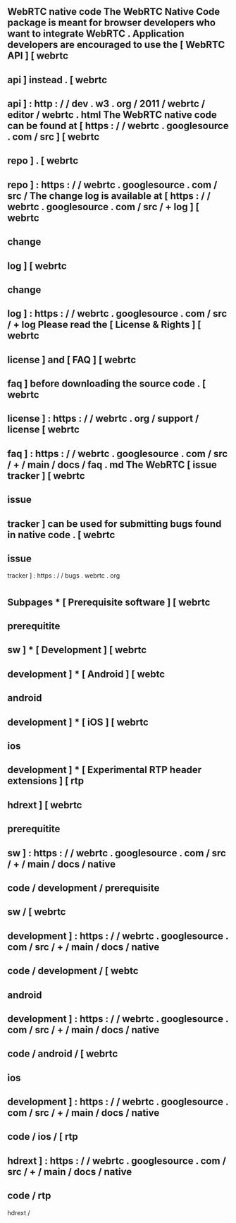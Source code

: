 #
WebRTC
native
code
The
WebRTC
Native
Code
package
is
meant
for
browser
developers
who
want
to
integrate
WebRTC
.
Application
developers
are
encouraged
to
use
the
[
WebRTC
API
]
[
webrtc
-
api
]
instead
.
[
webrtc
-
api
]
:
http
:
/
/
dev
.
w3
.
org
/
2011
/
webrtc
/
editor
/
webrtc
.
html
The
WebRTC
native
code
can
be
found
at
[
https
:
/
/
webrtc
.
googlesource
.
com
/
src
]
[
webrtc
-
repo
]
.
[
webrtc
-
repo
]
:
https
:
/
/
webrtc
.
googlesource
.
com
/
src
/
The
change
log
is
available
at
[
https
:
/
/
webrtc
.
googlesource
.
com
/
src
/
+
log
]
[
webrtc
-
change
-
log
]
[
webrtc
-
change
-
log
]
:
https
:
/
/
webrtc
.
googlesource
.
com
/
src
/
+
log
Please
read
the
[
License
&
Rights
]
[
webrtc
-
license
]
and
[
FAQ
]
[
webrtc
-
faq
]
before
downloading
the
source
code
.
[
webrtc
-
license
]
:
https
:
/
/
webrtc
.
org
/
support
/
license
[
webrtc
-
faq
]
:
https
:
/
/
webrtc
.
googlesource
.
com
/
src
/
+
/
main
/
docs
/
faq
.
md
The
WebRTC
[
issue
tracker
]
[
webrtc
-
issue
-
tracker
]
can
be
used
for
submitting
bugs
found
in
native
code
.
[
webrtc
-
issue
-
tracker
]
:
https
:
/
/
bugs
.
webrtc
.
org
#
#
Subpages
*
[
Prerequisite
software
]
[
webrtc
-
prerequitite
-
sw
]
*
[
Development
]
[
webrtc
-
development
]
*
[
Android
]
[
webtc
-
android
-
development
]
*
[
iOS
]
[
webrtc
-
ios
-
development
]
*
[
Experimental
RTP
header
extensions
]
[
rtp
-
hdrext
]
[
webrtc
-
prerequitite
-
sw
]
:
https
:
/
/
webrtc
.
googlesource
.
com
/
src
/
+
/
main
/
docs
/
native
-
code
/
development
/
prerequisite
-
sw
/
[
webrtc
-
development
]
:
https
:
/
/
webrtc
.
googlesource
.
com
/
src
/
+
/
main
/
docs
/
native
-
code
/
development
/
[
webtc
-
android
-
development
]
:
https
:
/
/
webrtc
.
googlesource
.
com
/
src
/
+
/
main
/
docs
/
native
-
code
/
android
/
[
webrtc
-
ios
-
development
]
:
https
:
/
/
webrtc
.
googlesource
.
com
/
src
/
+
/
main
/
docs
/
native
-
code
/
ios
/
[
rtp
-
hdrext
]
:
https
:
/
/
webrtc
.
googlesource
.
com
/
src
/
+
/
main
/
docs
/
native
-
code
/
rtp
-
hdrext
/

